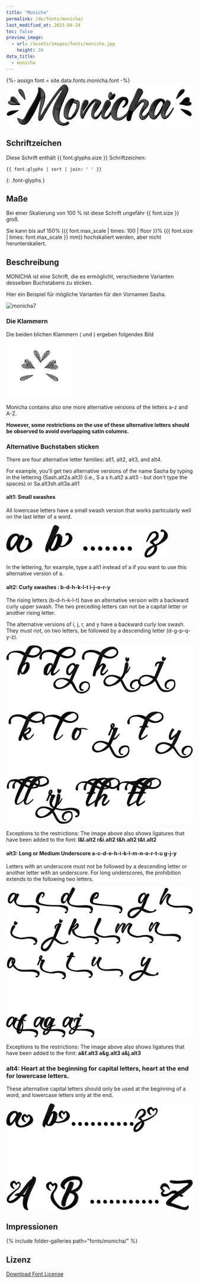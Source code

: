 ```yaml
---
title: "Monicha"
permalink: /de/fonts/monicha/
last_modified_at: 2023-04-24
toc: false
preview_image:
  - url: /assets/images/fonts/monicha.jpg
    height: 24
data_title:
  - monicha
---
```

{%- assign font = site.data.fonts.monicha.font -%}
![monicha](/assets/images/fonts/monicha.jpg)

## Schriftzeichen 

Diese Schrift enthält  {{ font.glyphs.size }} Schriftzeichen:

```
{{ font.glyphs | sort | join: ' ' }}
```
{: .font-glyphs }

## Maße

Bei einer Skalierung von 100 % ist diese Schrift ungefähr {{ font.size }} groß. 

Sie kann bis auf 150% ({{ font.max_scale | times: 100 | floor }}% ({{ font.size | times: font.max_scale }} mm))  hochskaliert werden, aber nicht herunterskaliert.

## Beschreibung

MONICHA ist eine Schrift, die es ermöglicht, verschiedene Varianten desselben Buchstabens zu sticken.

Hier ein Beispiel für mögliche Varianten für den Vornamen Sasha.

![monicha7](/assets/images/fonts/monicha7.jpg)

### Die Klammern

Die beiden blichen Klammern ( und ) ergeben folgendes Bild

![monica parentheses](/assets/images/fonts/monicha/monicaparentheses.png)

Monicha contains also one more alternative versions of the letters a-z and A-Z.

**However, some restrictions on the use of these alternative letters should be observed to avoid overlapping satin columns.**


### Alternative Buchstaben sticken
There are four alternative letter families: alt1, alt2, alt3, and alt4.

For example, you'll get two alternative versions of the name Sasha by typing in the lettering
(Sash.alt2a.alt3) (i.e., S a s h.alt2 a.alt3 - but don't type the spaces) or Sa.alt3sh.alt3a.alt1

#### alt1: Small swashes

All lowercase letters have a small swash version that works particularly well on the last letter of a word.

<img src="/assets/images/fonts/monicha/alt1.png" alt="Little Scarf" title="Little Scarf"><br>

In the lettering, for example, type a.alt1 instead of a if you want to use this alternative version of a.

#### alt2: Curly swashes : b-d-h-k-l-t i-j-o-r-y

The rising letters (b-d-h-k-l-t) have an alternative version with a backward curly upper swash. The two preceding letters can not be a capital letter or another rising letter.

The alternative versions of i, j, r, and y have a backward curly low swash. They must not, on two letters, be followed by a descending letter (d-g-p-q-y-z).

<img src="/assets/images/fonts/monicha/alt2.png" alt="Long Scarf Underlining" title="Long Scarf Underlining"><br>

Exceptions to the restrictions: The image above also shows ligatures that have been added to the font: **l&l.alt2 r&i.alt2 t&h.alt2 t&t.alt2**

#### alt3: Long  or Medium Underscore a-c-d-e-h-i-k-l-m-n-o-r-t-u g-j-y

Letters with an underscore must not be followed by a descending letter or another letter with an underscore. For long underscores, the prohibition extends to the following two letters.

<img src="/assets/images/fonts/monicha/alt3.png" alt="Medium Scarf Underlining" title="Medium Scarf Underlining"><br>

Exceptions to the restrictions: The image above also shows ligatures that have been added to the font: **a&f.alt3 a&g.alt3 a&j.alt3**

### alt4: Heart at the beginning for capital letters, heart at the end for lowercase letters.

These alternative capital letters should only be used at the beginning of a word, and lowercase letters only at the end.

<img src="/assets/images/fonts/monicha/alt4.png" alt="Hearts" title="Hearts"><br>
<!--
Die Buchstaben können nicht direkt über die Tastatur eingegeben werden. Stattdessen können sie über Kopieren/Einfügen in das Schriftfeld in Ink/Stitch übertragen werden.

#### Kleine Zierbuchstaben

<details> <summary>Alle Kleinbuchstaben</summary>

<img src="/assets/images/fonts/monichasmallswash.jpg" alt="Petite Echarpe" title="Petite Echarpe"><br>

Um diese Buchstaben zu nutzen, kopiere die Zeichen von hier und füge sie in das Schriftfeld in Ink/Stitch ein<br><br>

⒜	⒝	⒞	⒟	⒠	⒡<br>

⒢	⒣	⒤	⒥	⒦	<br>

⒧	⒨	⒩	⒪	⒫<br>

⒬	⒭	⒮	⒯	⒰<br>

⒱	⒲	⒳	⒴	⒵
	
</details>

#### Lange unterstreichende Bögen

<details> <summary> a-d-h-i-k-l-m-n-r-t-u </summary>

<img src="/assets/images/fonts/monichalongswash.jpg" alt="Echarpe Longue Soulignante" title="Echarpe Longue Soulignante"><br>

11 Kleinbuchstaben mit langen Bögen a-d-h-i-k-l-m-n-r-t-u.<br><br>

Um Überlagerungen zu vermeiden, sollten ihnen über zwei Buchstaben hinweg keine Buchstaben mit Unterlänge folgen (wie z. B. g-j-p-q-y-z).<br><br>

Sie können mit folgenden Zeichen erstellt werden:<br>

<pre>Ⓐ			Ⓓ

	Ⓗ	Ⓘ		Ⓚ
	
Ⓛ	Ⓜ	Ⓝ

	Ⓡ		Ⓣ	Ⓤ</pre>

</details>

#### Halblange Bögen

<details> <summary> g-j-y </summary>

<img src="/assets/images/fonts/monichamediumswash.png" alt="Echarpe Moyenne Soulignante" title="Echarpe Moyenne Soulignante"><br>

3 Zierbuchstaben mit halblangen Bögen: g-j-y.<br><br>

Buchstaben mit Unterlänge sollten nicht auf diese Zeichen folgen.<br><br>

Nutze folgende Zeichen:<br>

Ⓖ	Ⓙ	Ⓨ
	
</details>

####  Curly low swashes

<details> <summary> g-j-y </summary>

<img src="/assets/images/fonts/monichacurly.png" alt="Echarpe Basse Bouclée" title="Echarpe Basse Bouclée"><br>

Für diese 3 Buchstaben gibt es eine Version mit einem geschwungen unteren Bogen.<br><br>

Die folgenden zwei Buchstaben sollten keine Unterlänge haben.

Nutze diese Zeichen:<br>

ⓖ ⓙ ⓨ
	
</details>

####  Rückwärtsgerichtete Schlaufen

<details> <summary> b-d-h-k-l-t </summary>

<img src="/assets/images/fonts/monichacurlyup.png" alt="Echarpe Superieure Bouclée" title="Echarpe Superieure Bouclée"><br>

6 Buchstaben mit rückwärtsgerichteten Schlaufen.<br><br>

Um Überlappungen zu vermeiden sollten die zwei nachfolgenden Buchstaben keine Oberlänge haben oder Großbuchstaben sein.<br>

Nutze folgende Zeichen:<br><br>

ⓑ	ⓓ	ⓗ	ⓚ	ⓛ	ⓣ
	
</details>

#### Und der Letzte

<details> <summary> o</summary>

<img src="/assets/images/fonts/monichao.png" alt="Echarpe Queue Droite" title="Echarpe Queue Droite"><br>


Schließlich ein besonderes `o` für den Wortabschluß:<br><br>

Nutze folgendes Zeichen:<br>

ⓞ

</details>
-->
	
## Impressionen

{% include folder-galleries path="fonts/monicha/" %}

## Lizenz

[Download Font License](https://github.com/inkstitch/inkstitch/tree/main/fonts/monicha/LICENSE)
